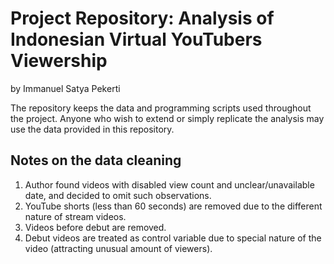 # Project Repository: Analysis of Indonesian Virtual YouTubers Viewership

by Immanuel Satya Pekerti

The repository keeps the data and programming scripts used throughout the project.
Anyone who wish to extend or simply replicate the analysis may use the data provided in this repository.

## Notes on the data cleaning
1. Author found videos with disabled view count and unclear/unavailable date, and decided to omit such observations.
2. YouTube shorts (less than 60 seconds) are removed due to the different nature of stream videos.
3. Videos before debut are removed.
4. Debut videos are treated as control variable due to special nature of the video (attracting unusual amount of viewers).
